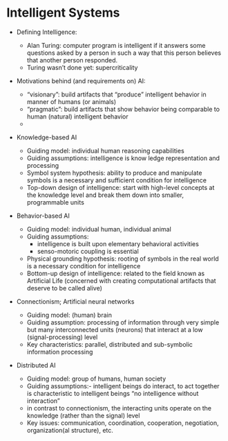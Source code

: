 # Intelligent Systems

+ Defining Intelligence:
  + Alan Turing: computer program is intelligent if it answers some questions asked by a person in such a way that this person believes that another person responded.
  + Turing wasn’t done yet: supercriticality
  
+ Motivations behind (and requirements on) AI:
  + “visionary”: build artifacts that “produce” intelligent behavior in manner of humans (or animals) 
  + “pragmatic”: build artifacts that show behavior being comparable to human (natural) intelligent behavior 
  + 
+ Knowledge-based AI
  + Guiding model: individual human reasoning capabilities  
  + Guiding assumptions: intelligence is know ledge representation and processing
  + Symbol system hypothesis: ability to produce and manipulate symbols is a necessary and sufficient condition for intelligence
  + Top-down design of intelligence: start with high-level concepts at the knowledge level and break them down into smaller, programmable units
+ Behavior-based AI
  + Guiding model: individual human, individual animal
  + Guiding assumptions: 
    +  intelligence is built upon elementary behavioral activities
    +  senso-motoric coupling is essential
  +  Physical grounding hypothesis: rooting of symbols in the real world is a necessary condition for intelligence
  +  Bottom-up design of intelligence: related to the field known as Artificial Life (concerned with creating computational artifacts that deserve to be called alive)
+ Connectionism; Artificial neural networks
  + Guiding model: (human) brain
  + Guiding assumption: processing of information through very simple but many interconnected units (neurons) that interact at a low (signal-processing) level
  + Key characteristics: parallel, distributed and sub-symbolic information processing
+ Distributed AI
  +  Guiding model: group of humans, human society
  +  Guiding assumptions:- intelligent beings do interact, to act together is characteristic to intelligent beings “no intelligence without interaction”
  +  in contrast to connectionism, the interacting units operate on the knowledge (rather than the signal) level
  +  Key issues: communication, coordination, cooperation, negotiation, organization(al structure), etc.
